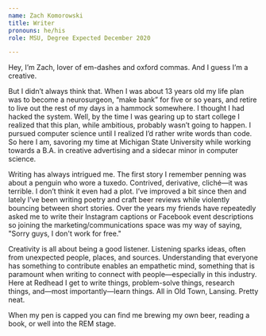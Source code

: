 ```yaml
---
name: Zach Komorowski
title: Writer
pronouns: he/his
role: MSU, Degree Expected December 2020

---
```


Hey, I’m Zach, lover of em-dashes and oxford commas. And I guess I’m a creative.

But I didn’t always think that. When I was about 13 years old my life plan was
to become a neurosurgeon, “make bank” for five or so years, and retire to live
out the rest of my days in a hammock somewhere. I thought I had hacked the
system. Well, by the time I was gearing up to start college I realized that this
plan, while ambitious, probably wasn’t going to happen. I pursued computer
science until I realized I’d rather write words than code. So here I am,
savoring my time at Michigan State University while working towards a B.A. in
creative advertising and a sidecar minor in computer science.

Writing has always intrigued me. The first story I remember penning was about a
penguin who wore a tuxedo. Contrived, derivative, cliché—it was terrible. I
don’t think it even had a plot. I’ve improved a bit since then and lately I’ve
been writing poetry and craft beer reviews while violently bouncing between
short stories. Over the years my friends have repeatedly asked me to write their
Instagram captions or Facebook event descriptions so joining the
marketing/communications space was my way of saying, "Sorry guys, I don't work
for free."

Creativity is all about being a good listener. Listening sparks ideas, often
from unexpected people, places, and sources. Understanding that everyone has
something to contribute enables an empathetic mind, something that is paramount
when writing to connect with people—especially in this industry. Here at Redhead
I get to write things, problem-solve things, research things, and—most
importantly—learn things. All in Old Town, Lansing. Pretty neat.

When my pen is capped you can find me brewing my own beer, reading a book, or
well into the REM stage.
